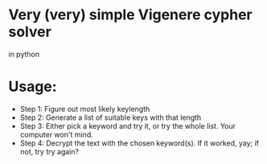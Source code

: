 # Very (very) simple Vigenere cypher solver
in python

# Usage:
- Step 1: Figure out most likely keylength
- Step 2: Generate a list of suitable keys with that length
- Step 3: Either pick a keyword and try it, or try the whole list. Your computer won't mind.
- Step 4: Decrypt the text with the chosen keyword(s). If it worked, yay; if not, try try again?
